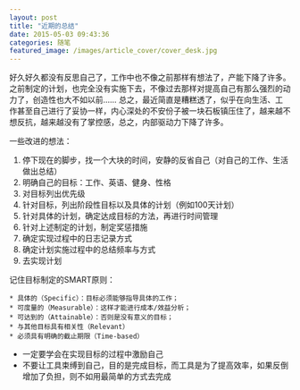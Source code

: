 ```yaml
---
layout: post
title: "近期的总结"
date: 2015-05-03 09:43:36
categories: 随笔
featured_image: /images/article_cover/cover_desk.jpg
---
```



好久好久都没有反思自己了，工作中也不像之前那样有想法了，产能下降了许多。之前制定的计划，也完全没有实施下去，不像过去那样对提高自己有那么强烈的动力了，创造性也大不如以前……
总之，最近简直是糟糕透了，似乎在向生活、工作甚至自己进行了妥协一样，内心深处的不安份子被一块石板镇压住了，越来越不想反抗，越来越没有了掌控感，总之，内部驱动力下降了许多。


一些改进的想法：

1. 停下现在的脚步，找一个大块的时间，安静的反省自己（对自己的工作、生活做出总结）
2. 明确自己的目标：工作、英语、健身、性格
3. 对目标列出优先级
4. 针对目标，列出阶段性目标以及具体的计划（例如100天计划）
5. 针对具体的计划，确定达成目标的方法，再进行时间管理
6. 针对上述制定的计划，制定奖惩措施
7. 确定实现过程中的日志记录方式
8. 确定计划实施过程中的总结频率与方式
9. 去实现计划

记住目标制定的SMART原则：

	* 具体的（Specific）：目标必须能够指导具体的工作；
	* 可度量的（Measurable）：这样才能进行成本/效益分析；
	* 可达到的（Attainable）：否则是没有意义的目标；
	* 与其他目标具有相关性（Relevant）
	* 必须具有明确的截止期限（Time-based）

* 一定要学会在实现目标的过程中激励自己
* 不要让工具束缚到自己，目的是完成目标，而工具是为了提高效率，如果反倒增加了负担，则不如用最简单的方式去完成


